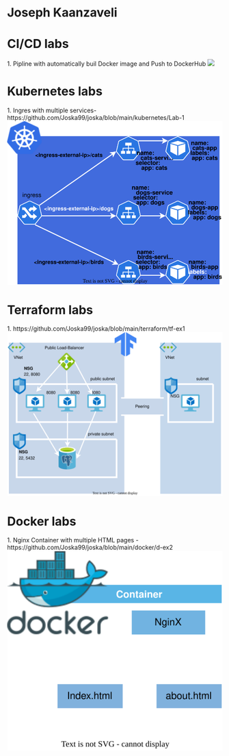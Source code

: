 # Joseph Kaanzaveli
<p align="center">
  <h1>CI/CD labs</h1>
1. Pipline with automatically buil Docker image and Push to DockerHub
  <img src="https://github.com/Joska99/jenkins-docker-pip/blob/main/diagram.drawio.svg">
  <h1>Kubernetes labs</h1>
1. Ingres with multiple services-https://github.com/Joska99/joska/blob/main/kubernetes/Lab-1
  <img src="https://github.com/Joska99/joska/blob/main/kubernetes/Lab-1/diagram.drawio.svg">
  <h1>Terraform labs</h1>
1. https://github.com/Joska99/joska/blob/main/terraform/tf-ex1
  <img src="https://github.com/Joska99/joska/blob/main/terraform/tf-ex1/diagram.drawio.svg">
    <h1>Docker labs</h1>
1. Nginx Container with multiple HTML pages - https://github.com/Joska99/joska/blob/main/docker/d-ex2
  <img src="https://github.com/Joska99/joska/blob/main/docker/d-ex2/diagram.drawio.svg">
</p>